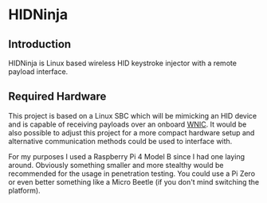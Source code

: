 # HIDNinja

## Introduction

HIDNinja is Linux based wireless HID keystroke injector with a remote payload interface.

## Required Hardware

This project is based on a Linux SBC which will be mimicking an HID device and is capable of receiving payloads over an onboard [WNIC](https://https://en.wikipedia.org/wiki/Wireless_network_interface_controller). It would be also possible to adjust this project for a more compact hardware setup and alternative communication methods could be used to interface with.

For my purposes I used a Raspberry Pi 4 Model B since I had one laying around. Obviously something smaller and more stealthy would be recommended for the usage in penetration testing. You could use a Pi Zero or even better something like a Micro Beetle (if you don't mind switching the platform).
